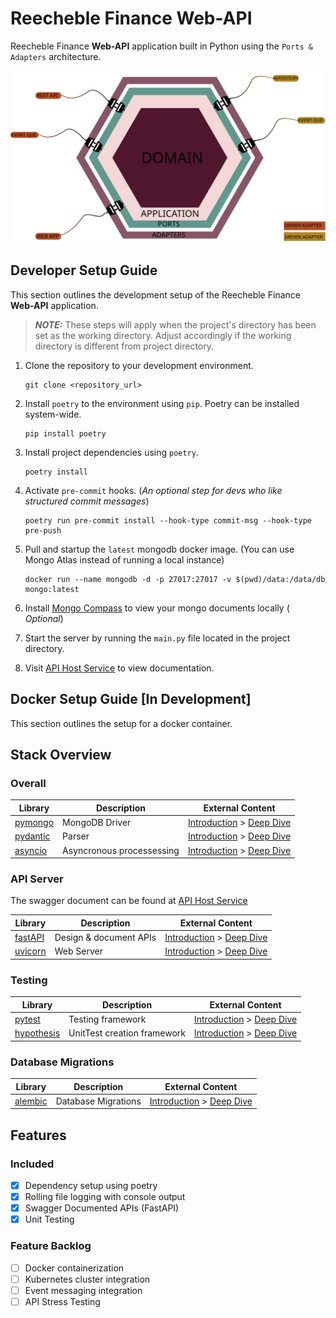 # Reecheble Finance Web-API


Reecheble Finance **Web-API** application built in Python using the
`Ports & Adapters` architecture.

<img src="./assets/application_architecture.svg" alt="Microservice Architecture">

## Developer Setup Guide

This section outlines the development setup of the Reecheble Finance **Web-API** application.
> **_NOTE:_** These steps will apply when the project's directory has been set as
> the working directory. Adjust accordingly if the working directory is different
> from project directory.


1. Clone the repository to your development environment.
   ```
   git clone <repository_url>
   ```
2. Install `poetry` to the environment using `pip`. Poetry can be installed system-wide.
   ```
   pip install poetry
   ```
3. Install project dependencies using `poetry`.
   ```
   poetry install
   ```
4. Activate `pre-commit` hooks. (*An optional step for devs who like structured commit messages*)
   ```
   poetry run pre-commit install --hook-type commit-msg --hook-type pre-push
   ```
5. Pull and startup the `latest` mongodb docker image. (You can use Mongo Atlas instead of running a local instance)
   ```
   docker run --name mongodb -d -p 27017:27017 -v $(pwd)/data:/data/db mongo:latest
   ```
6. Install [Mongo Compass](https://www.mongodb.com/docs/compass/current/install/) to view your mongo documents locally (
   *Optional*)
7. Start the server by running the `main.py` file located in the project directory.

8. Visit [API Host Service](http://0.0.0.0:8000/latest/docs) to view documentation.

## Docker Setup Guide [In Development]

This section outlines the setup for a docker container.

## Stack Overview

### Overall

| Library      | Description               | External Content                                                          |
|--------------|---------------------------|---------------------------------------------------------------------------|
| [pymongo]()  | MongoDB Driver            | [Introduction](https://pymongo.readthedocs.io/en/stable/) > [Deep Dive]() |
| [pydantic]() | Parser                    | [Introduction](https://docs.pydantic.dev/latest/) > [Deep Dive]()         |
| [asyncio]()  | Asyncronous processessing | [Introduction]() > [Deep Dive]()                                          |

### API Server
The swagger document can be found at [API Host Service](http://0.0.0.0:8000/latest/docs)

| Library                                 | Description            | External Content                                                                                     |
|-----------------------------------------|------------------------|------------------------------------------------------------------------------------------------------|
| [fastAPI](https://fastapi.tiangolo.com) | Design & document APIs | [Introduction](https://blog.devgenius.io/brief-introduction-to-fastapi-d6f25793b11a) > [Deep Dive]() |
| [uvicorn](https://www.uvicorn.org/)     | Web Server             | [Introduction]() > [Deep Dive]()                                                                     |

### Testing
| Library                                                              | Description                 | External Content                                                                                                                                     |
|----------------------------------------------------------------------|-----------------------------|------------------------------------------------------------------------------------------------------------------------------------------------------|
| [pytest](https://docs.pytest.org/en/7.1.x/index.html)                | Testing framework           | [Introduction](https://docs.pytest.org/en/7.1.x/getting-started.html) > [Deep Dive](https://docs.pytest.org/en/7.1.x/reference/reference.html)       |
| [hypothesis](https://hypothesis.readthedocs.io/en/latest/index.html) | UnitTest creation framework | [Introduction](https://hypothesis.readthedocs.io/en/latest/quickstart.html) > [Deep Dive](https://hypothesis.readthedocs.io/en/latest/settings.html) |

### Database Migrations
| Library     | Description         | External Content                 |
|-------------|---------------------|----------------------------------|
| [alembic]() | Database Migrations | [Introduction]() > [Deep Dive]() |

## Features

### Included
- [X] Dependency setup using poetry
- [X] Rolling file logging with console output
- [X] Swagger Documented APIs (FastAPI)
- [x] Unit Testing

### Feature Backlog

- [ ] Docker containerization
- [ ] Kubernetes cluster integration
- [ ] Event messaging integration
- [ ] API Stress Testing
